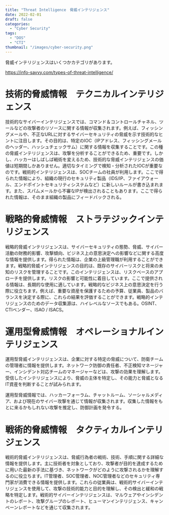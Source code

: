 ```yaml
---
title: "Threat Intelligence　脅威インテリジェンス"
date: 2022-02-01
draft: false
categories:
  - "Cyber Security"
tags:
  - "DOS"
  - "CTI"
thumbnail: "/images/cyber-security.png"
---
```


脅威インテリジェンスはいくつかカテゴリがあります。

https://info-savvy.com/types-of-threat-intelligence/



# 技術的脅威情報　テクニカルインテリジェンス

技術的なサイバーインテリジェンスでは、コマンド＆コントロールチャネル、ツールなどの攻撃者のリソースに関する情報が収集されます。例えば、フィッシングメールや、不正なURLに対するサイバーセキュリティの脅威を示す技術的なヒントに注目します。その目的は、特定のIOC（IPアドレス、フィッシングメールのヘッダー、ハッシュチェックサム）に関する情報を収集することです。この種の脅威インテリジェンスは、攻撃を分析することができるため、重要です。しかし、ハッカーはしばしば戦術を変えるため、技術的な脅威インテリジェンスの価値は短期間しかありません。適切なタイミングで検知・分析されたIOCが重要なのです。戦術的インテリジェンスは、SOCチームの社員が利用します。ここで得られた情報により、組織の現行のセキュリティ製品（IDS/IP、ファイアウォール、エンドポイントセキュリティシステムなど）に新しいルールが書き込まれます。また、スパムメールから不審なIPが検出されることもあります。ここで得られた情報は、そのまま組織の製品にフィードバックされる。




# 戦略的脅威情報　ストラテジックインテリジェンス

戦略的脅威インテリジェンスは、サイバーセキュリティの態勢、脅威、サイバー活動の財務的影響、攻撃傾向、ビジネス上の意思決定への影響などに関する高度な情報を提供します。得られた情報は、企業の上級管理職が利用することができます。戦略的脅威インテリジェンスの目的は、既存のサイバーリスクと将来の未知のリスクを管理することです。このインテリジェンスは、リスクベースのアプローチを提供します。リスクの影響と可能性に着目しています。ここで提供される情報は、長期的な使用に適しています。戦略的なビジネス上の意思決定を行う際に役立ちます。例えば、重要な資産を保護するための予算、従業員、製品のバランスを決定する際に、これらの結果を評価することができます。戦略的インテリジェンスのためのデータ収集源は、ハイレベルなソースでもある。OSINT、CTIベンダー、ISAO / ISACS。



# 運用型脅威情報　オペレーショナルインテリジェンス

運用型脅威インテリジェンスは、企業に対する特定の脅威について、防衛チームの管理者に情報を提供します。ネットワーク防御の責任者、不正検知マネージャー、インシデント対応チームのマネージャーなどは、攻撃の効果を理解します。 受信したインテリジェンスにより、脅威の主体を特定し、その能力と脅威となるIT資産を判断することが試みられます。

運用型脅威情報では、ハッカーフォーラム、チャットルーム、ソーシャルメディア、および現在のサイバー攻撃を通じて情報が収集されます。収集した情報をもとに来るかもしれない攻撃を推定し、防御計画を発令する。



# 戦術的脅威情報　タクティカルインテリジェンス

戦術的脅威インテリジェンスは、脅威行為者の戦術、技術、手順に関する詳細な情報を提供します。主に技術者を対象としており、攻撃者が目的を達成するために用いた最新の手法に基づき、ネットワークがどのように攻撃されるかを理解するのに役立ちます。IT管理者、SOC管理者、NOC管理者などのセキュリティ専門家が消費できる情報を提供します。これらの従業員は、戦術的サイバーインテリジェンスを使用して、攻撃の技術的能力と目的を理解し、その検出と緩和の戦略を特定します。戦術的サイバーインテリジェンスは、マルウェアやインシデントのレポート、攻撃グループのレポート、ヒューマンインテリジェンス、キャンペーンレポートなどを通じて収集されます。

